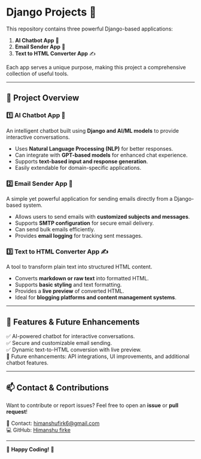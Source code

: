 # **Django  Projects** 🚀

This repository contains three powerful Django-based applications:

1. **AI Chatbot App** 🤖
2. **Email Sender App** 📧
3. **Text to HTML Converter App** ✍️

Each app serves a unique purpose, making this project a comprehensive collection of useful tools.

---

## **📌 Project Overview**

### 1️⃣ AI Chatbot App 🤖
An intelligent chatbot built using **Django and AI/ML models** to provide interactive conversations.
- Uses **Natural Language Processing (NLP)** for better responses.
- Can integrate with **GPT-based models** for enhanced chat experience.
- Supports **text-based input and response generation**.
- Easily extendable for domain-specific applications.

### 2️⃣ Email Sender App 📧
A simple yet powerful application for sending emails directly from a Django-based system.
- Allows users to send emails with **customized subjects and messages**.
- Supports **SMTP configuration** for secure email delivery.
- Can send bulk emails efficiently.
- Provides **email logging** for tracking sent messages.

### 3️⃣ Text to HTML Converter App ✍️
A tool to transform plain text into structured HTML content.
- Converts **markdown or raw text** into formatted HTML.
- Supports **basic styling** and text formatting.
- Provides a **live preview** of converted HTML.
- Ideal for **blogging platforms and content management systems**.

---

## **🌟 Features & Future Enhancements**
✅ AI-powered chatbot for interactive conversations.  
✅ Secure and customizable email sending.  
✅ Dynamic text-to-HTML conversion with live preview.  
🚀 Future enhancements: API integrations, UI improvements, and additional chatbot features.

---

## **📫 Contact & Contributions**
Want to contribute or report issues? Feel free to open an **issue** or **pull request**!

📧 Contact: [himanshufirk6@gmail.com](mailto:himanshufirke6.com)  
💻 GitHub: [Himanshu firke](https://github.com/himanshu-firke)  

---

🔹 **Happy Coding!** 🎉
